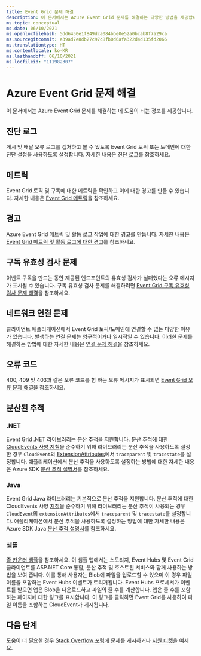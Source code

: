 ```yaml
---
title: Event Grid 문제 해결
description: 이 문서에서는 Azure Event Grid 문제를 해결하는 다양한 방법을 제공합니다.
ms.topic: conceptual
ms.date: 06/10/2021
ms.openlocfilehash: 5dd6450e1f849dca084bbe0e52a0bcab8f7a29ca
ms.sourcegitcommit: e39ad7e8db27c97c8fb0d6afa322d4d135fd2066
ms.translationtype: HT
ms.contentlocale: ko-KR
ms.lasthandoff: 06/10/2021
ms.locfileid: "111982307"
---
```

# <a name="troubleshoot-azure-event-grid-issues"></a>Azure Event Grid 문제 해결
이 문서에서는 Azure Event Grid 문제를 해결하는 데 도움이 되는 정보를 제공합니다. 

## <a name="diagnostic-logs"></a>진단 로그
게시 및 배달 오류 로그를 캡처하고 볼 수 있도록 Event Grid 토픽 또는 도메인에 대한 진단 설정을 사용하도록 설정합니다. 자세한 내용은 [진단 로그](enable-diagnostic-logs-topic.md)를 참조하세요.

## <a name="metrics"></a>메트릭
Event Grid 토픽 및 구독에 대한 메트릭을 확인하고 이에 대한 경고를 만들 수 있습니다. 자세한 내용은 [Event Grid 메트릭](monitor-event-delivery.md)을 참조하세요.

## <a name="alerts"></a>경고
Azure Event Grid 메트릭 및 활동 로그 작업에 대한 경고를 만듭니다. 자세한 내용은 [Event Grid 메트릭 및 활동 로그에 대한 경고](set-alerts.md)를 참조하세요.

## <a name="subscription-validation-issues"></a>구독 유효성 검사 문제
이벤트 구독을 만드는 동안 제공된 엔드포인트의 유효성 검사가 실패했다는 오류 메시지가 표시될 수 있습니다. 구독 유효성 검사 문제를 해결하려면 [Event Grid 구독 유효성 검사 문제 해결](troubleshoot-subscription-validation.md)을 참조하세요. 

## <a name="network-connectivity-issues"></a>네트워크 연결 문제
클라이언트 애플리케이션에서 Event Grid 토픽/도메인에 연결할 수 없는 다양한 이유가 있습니다. 발생하는 연결 문제는 영구적이거나 일시적일 수 있습니다. 이러한 문제를 해결하는 방법에 대한 자세한 내용은 [연결 문제 해결](troubleshoot-network-connectivity.md)을 참조하세요.

## <a name="error-codes"></a>오류 코드
400, 409 및 403과 같은 오류 코드를 함 하는 오류 메시지가 표시되면 [Event Grid 오류 문제 해결](troubleshoot-errors.md)을 참조하세요. 

## <a name="distributed-tracing"></a>분산된 추적 

### <a name="net"></a>.NET
Event Grid .NET 라이브러리는 분산 추적을 지원합니다. 분산 추적에 대한 [CloudEvents 사양 지침](https://github.com/cloudevents/spec/blob/master/extensions/distributed-tracing.md)을 준수하기 위해 라이브러리는 분산 추적을 사용하도록 설정한 경우 `CloudEvent`의 [ExtensionAttributes](https://github.com/Azure/azure-sdk-for-net/tree/master/sdk/eventgrid/Azure.Messaging.EventGrid/src/Customization#L126)에서 `traceparent` 및 `tracestate`를 설정합니다. 애플리케이션에서 분산 추적을 사용하도록 설정하는 방법에 대한 자세한 내용은 Azure SDK [분산 추적 설명서](https://github.com/Azure/azure-sdk-for-net/blob/master/sdk/core/Azure.Core/samples/Diagnostics.md#Distributed-tracing)를 참조하세요.

### <a name="java"></a>Java
Event Grid Java 라이브러리는 기본적으로 분산 추적을 지원합니다. 분산 추적에 대한 CloudEvents 사양 [지침](https://github.com/cloudevents/spec/blob/master/extensions/distributed-tracing.md)을 준수하기 위해 라이브러리는 분산 추적이 사용되는 경우 `CloudEvent`의 `extensionAttributes`에서 `traceparent` 및 `tracestate`를 설정합니다. 애플리케이션에서 분산 추적을 사용하도록 설정하는 방법에 대한 자세한 내용은 Azure SDK Java [분산 추적 설명서](/azure/developer/java/sdk/tracing)를 참조하세요.

### <a name="sample"></a>샘플
[줄 카운터 샘플](/samples/azure/azure-sdk-for-net/line-counter/)을 참조하세요. 이 샘플 앱에서는 스토리지, Event Hubs 및 Event Grid 클라이언트를 ASP.NET Core 통합, 분산 추적 및 호스트된 서비스와 함께 사용하는 방법을 보여 줍니다. 이를 통해 사용자는 Blob에 파일을 업로드할 수 있으며 이 경우 파일 이름을 포함하는 Event Hubs 이벤트가 트리거됩니다. Event Hubs 프로세서가 이벤트를 받으면 앱은 Blob을 다운로드하고 파일의 줄 수를 계산합니다. 앱은 줄 수를 포함하는 페이지에 대한 링크를 표시합니다. 이 링크를 클릭하면 Event Grid를 사용하여 파일 이름을 포함하는 CloudEvent가 게시됩니다.

## <a name="next-steps"></a>다음 단계
도움이 더 필요한 경우 [Stack Overflow 포럼](https://stackoverflow.com/questions/tagged/azure-eventgrid)에 문제를 게시하거나 [지원 티켓](https://azure.microsoft.com/support/options/)을 여세요. 

